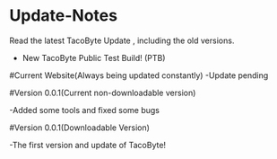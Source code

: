 # Update-Notes
Read the latest TacoByte Update , including the old versions.


- New TacoByte Public Test Build! (PTB)


#Current Website(Always being updated constantly)
-Update pending


#Version 0.0.1(Current non-downloadable version)

-Added some tools and fixed some bugs

#Version 0.0.1(Downloadable Version)

-The first version and update of TacoByte!
